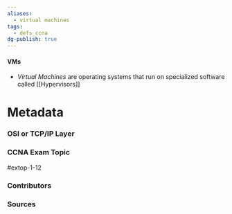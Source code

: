 ```yaml
---
aliases:
  - virtual machines
tags:
  - defs_ccna
dg-publish: true
---
```

#### VMs
- *Virtual Machines* are operating systems that run on specialized software called [[Hypervisors]]





# Metadata
### OSI or TCP/IP Layer

### CCNA Exam Topic
#extop-1-12 
### Contributors

### Sources
